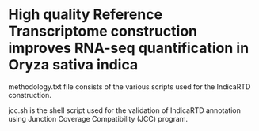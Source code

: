 # High quality Reference Transcriptome construction improves RNA-seq quantification in Oryza sativa indica

methodology.txt file consists of the various scripts used for the IndicaRTD construction.

jcc.sh is the shell script used for the validation of IndicaRTD annotation using Junction Coverage Compatibility (JCC) program.
